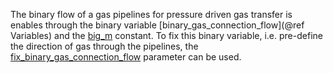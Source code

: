 The binary flow of a gas pipelines for pressure driven gas transfer is enables through the binary variable [binary\_gas\_connection\_flow](@ref Variables) and the [big\_m](@ref) constant.
To fix this binary variable, i.e. pre-define the direction of gas through the pipelines, the [fix\_binary\_gas\_connection\_flow](@ref) parameter can be used.
